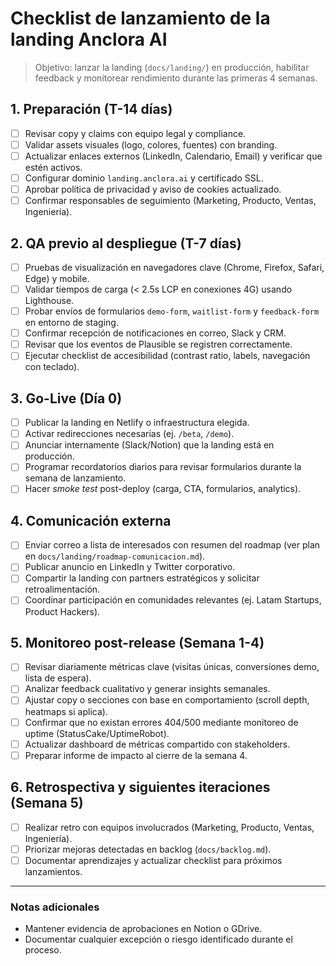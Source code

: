 # Checklist de lanzamiento de la landing Anclora AI

> Objetivo: lanzar la landing (`docs/landing/`) en producción, habilitar feedback y monitorear rendimiento durante las primeras 4 semanas.

## 1. Preparación (T-14 días)

- [ ] Revisar copy y claims con equipo legal y compliance.
- [ ] Validar assets visuales (logo, colores, fuentes) con branding.
- [ ] Actualizar enlaces externos (LinkedIn, Calendario, Email) y verificar que estén activos.
- [ ] Configurar dominio `landing.anclora.ai` y certificado SSL.
- [ ] Aprobar política de privacidad y aviso de cookies actualizado.
- [ ] Confirmar responsables de seguimiento (Marketing, Producto, Ventas, Ingeniería).

## 2. QA previo al despliegue (T-7 días)

- [ ] Pruebas de visualización en navegadores clave (Chrome, Firefox, Safari, Edge) y mobile.
- [ ] Validar tiempos de carga (< 2.5s LCP en conexiones 4G) usando Lighthouse.
- [ ] Probar envíos de formularios `demo-form`, `waitlist-form` y `feedback-form` en entorno de staging.
- [ ] Confirmar recepción de notificaciones en correo, Slack y CRM.
- [ ] Revisar que los eventos de Plausible se registren correctamente.
- [ ] Ejecutar checklist de accesibilidad (contrast ratio, labels, navegación con teclado).

## 3. Go-Live (Día 0)

- [ ] Publicar la landing en Netlify o infraestructura elegida.
- [ ] Activar redirecciones necesarias (ej. `/beta`, `/demo`).
- [ ] Anunciar internamente (Slack/Notion) que la landing está en producción.
- [ ] Programar recordatorios diarios para revisar formularios durante la semana de lanzamiento.
- [ ] Hacer _smoke test_ post-deploy (carga, CTA, formularios, analytics).

## 4. Comunicación externa

- [ ] Enviar correo a lista de interesados con resumen del roadmap (ver plan en `docs/landing/roadmap-comunicacion.md`).
- [ ] Publicar anuncio en LinkedIn y Twitter corporativo.
- [ ] Compartir la landing con partners estratégicos y solicitar retroalimentación.
- [ ] Coordinar participación en comunidades relevantes (ej. Latam Startups, Product Hackers).

## 5. Monitoreo post-release (Semana 1-4)

- [ ] Revisar diariamente métricas clave (visitas únicas, conversiones demo, lista de espera).
- [ ] Analizar feedback cualitativo y generar insights semanales.
- [ ] Ajustar copy o secciones con base en comportamiento (scroll depth, heatmaps si aplica).
- [ ] Confirmar que no existan errores 404/500 mediante monitoreo de uptime (StatusCake/UptimeRobot).
- [ ] Actualizar dashboard de métricas compartido con stakeholders.
- [ ] Preparar informe de impacto al cierre de la semana 4.

## 6. Retrospectiva y siguientes iteraciones (Semana 5)

- [ ] Realizar retro con equipos involucrados (Marketing, Producto, Ventas, Ingeniería).
- [ ] Priorizar mejoras detectadas en backlog (`docs/backlog.md`).
- [ ] Documentar aprendizajes y actualizar checklist para próximos lanzamientos.

---

### Notas adicionales

- Mantener evidencia de aprobaciones en Notion o GDrive.
- Documentar cualquier excepción o riesgo identificado durante el proceso.

